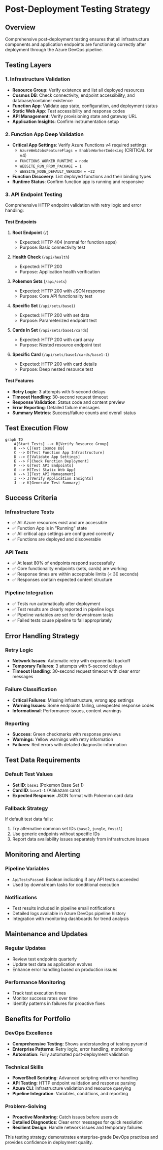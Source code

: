 # Post-Deployment Testing Strategy

## Overview
Comprehensive post-deployment testing ensures that all infrastructure components and application endpoints are functioning correctly after deployment through the Azure DevOps pipeline.

## Testing Layers

### 1. Infrastructure Validation
- **Resource Group**: Verify existence and list all deployed resources
- **Cosmos DB**: Check connectivity, endpoint accessibility, and database/container existence
- **Function App**: Validate app state, configuration, and deployment status
- **Static Web App**: Test accessibility and response codes
- **API Management**: Verify provisioning state and gateway URL
- **Application Insights**: Confirm instrumentation setup

### 2. Function App Deep Validation
- **Critical App Settings**: Verify Azure Functions v4 required settings:
  - `AzureWebJobsFeatureFlags = EnableWorkerIndexing` (CRITICAL for v4)
  - `FUNCTIONS_WORKER_RUNTIME = node`
  - `WEBSITE_RUN_FROM_PACKAGE = 1`
  - `WEBSITE_NODE_DEFAULT_VERSION = ~22`
- **Function Discovery**: List deployed functions and their binding types
- **Runtime Status**: Confirm function app is running and responsive

### 3. API Endpoint Testing
Comprehensive HTTP endpoint validation with retry logic and error handling:

#### Test Endpoints
1. **Root Endpoint** (`/`)
   - Expected: HTTP 404 (normal for function apps)
   - Purpose: Basic connectivity test

2. **Health Check** (`/api/health`)
   - Expected: HTTP 200
   - Purpose: Application health verification

3. **Pokemon Sets** (`/api/sets`)
   - Expected: HTTP 200 with JSON response
   - Purpose: Core API functionality test

4. **Specific Set** (`/api/sets/base1`)
   - Expected: HTTP 200 with set data
   - Purpose: Parameterized endpoint test

5. **Cards in Set** (`/api/sets/base1/cards`)
   - Expected: HTTP 200 with card array
   - Purpose: Nested resource endpoint test

6. **Specific Card** (`/api/sets/base1/cards/base1-1`)
   - Expected: HTTP 200 with card details
   - Purpose: Deep nested resource test

#### Test Features
- **Retry Logic**: 3 attempts with 5-second delays
- **Timeout Handling**: 30-second request timeout
- **Response Validation**: Status code and content preview
- **Error Reporting**: Detailed failure messages
- **Summary Metrics**: Success/failure counts and overall status

## Test Execution Flow

```mermaid
graph TD
    A[Start Tests] --> B[Verify Resource Group]
    B --> C[Test Cosmos DB]
    C --> D[Test Function App Infrastructure]
    D --> E[Validate App Settings]
    E --> F[Check Function Deployment]
    F --> G[Test API Endpoints]
    G --> H[Test Static Web App]
    H --> I[Test API Management]
    I --> J[Verify Application Insights]
    J --> K[Generate Test Summary]
```

## Success Criteria

### Infrastructure Tests
- ✅ All Azure resources exist and are accessible
- ✅ Function App is in "Running" state
- ✅ All critical app settings are configured correctly
- ✅ Functions are deployed and discoverable

### API Tests
- ✅ At least 80% of endpoints respond successfully
- ✅ Core functionality endpoints (sets, cards) are working
- ✅ Response times are within acceptable limits (< 30 seconds)
- ✅ Responses contain expected content structure

### Pipeline Integration
- ✅ Tests run automatically after deployment
- ✅ Test results are clearly reported in pipeline logs
- ✅ Pipeline variables are set for downstream tasks
- ✅ Failed tests cause pipeline to fail appropriately

## Error Handling Strategy

### Retry Logic
- **Network Issues**: Automatic retry with exponential backoff
- **Temporary Failures**: 3 attempts with 5-second delays
- **Timeout Handling**: 30-second request timeout with clear error messages

### Failure Classification
- **Critical Failures**: Missing infrastructure, wrong app settings
- **Warning Issues**: Some endpoints failing, unexpected response codes
- **Informational**: Performance issues, content warnings

### Reporting
- **Success**: Green checkmarks with response previews
- **Warnings**: Yellow warnings with retry information
- **Failures**: Red errors with detailed diagnostic information

## Test Data Requirements

### Default Test Values
- **Set ID**: `base1` (Pokemon Base Set 1)
- **Card ID**: `base1-1` (Alakazam card)
- **Expected Response**: JSON format with Pokemon card data

### Fallback Strategy
If default test data fails:
1. Try alternative common set IDs (`base2`, `jungle`, `fossil`)
2. Use generic endpoints without specific IDs
3. Report data availability issues separately from infrastructure issues

## Monitoring and Alerting

### Pipeline Variables
- `ApiTestsPassed`: Boolean indicating if any API tests succeeded
- Used by downstream tasks for conditional execution

### Notifications
- Test results included in pipeline email notifications
- Detailed logs available in Azure DevOps pipeline history
- Integration with monitoring dashboards for trend analysis

## Maintenance and Updates

### Regular Updates
- Review test endpoints quarterly
- Update test data as application evolves
- Enhance error handling based on production issues

### Performance Monitoring
- Track test execution times
- Monitor success rates over time
- Identify patterns in failures for proactive fixes

## Benefits for Portfolio

### DevOps Excellence
- **Comprehensive Testing**: Shows understanding of testing pyramid
- **Enterprise Patterns**: Retry logic, error handling, monitoring
- **Automation**: Fully automated post-deployment validation

### Technical Skills
- **PowerShell Scripting**: Advanced scripting with error handling
- **API Testing**: HTTP endpoint validation and response parsing
- **Azure CLI**: Infrastructure validation and resource querying
- **Pipeline Integration**: Variables, conditions, and reporting

### Problem-Solving
- **Proactive Monitoring**: Catch issues before users do
- **Detailed Diagnostics**: Clear error messages for quick resolution
- **Resilient Design**: Handle network issues and temporary failures

This testing strategy demonstrates enterprise-grade DevOps practices and provides confidence in deployment quality.
